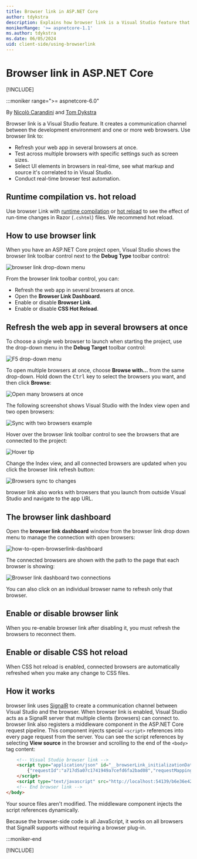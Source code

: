 ```yaml
---
title: Browser link in ASP.NET Core
author: tdykstra
description: Explains how browser link is a Visual Studio feature that links the development environment with one or more web browsers.
monikerRange: '>= aspnetcore-1.1'
ms.author: tdykstra
ms.date: 06/05/2024
uid: client-side/using-browserlink
---
```

# Browser link in ASP.NET Core

[!INCLUDE[](~/includes/not-latest-version.md)]

:::moniker range=">= aspnetcore-6.0"

By [Nicolò Carandini](https://github.com/ncarandini) and [Tom Dykstra](https://github.com/tdykstra)

Browser link is a Visual Studio feature. It creates a communication channel between the development environment and one or more web browsers. Use browser link to:

* Refresh your web app in several browsers at once.
* Test across multiple browsers with specific settings such as screen sizes.
* Select UI elements in browsers in real-time, see what markup and source it's correlated to in Visual Studio.
* Conduct real-time browser test automation.

## Runtime compilation vs. hot reload

Use browser Link with [runtime compilation](xref:mvc/views/view-compilation) or [hot reload](xref:test/hot-reload) to see the effect of run-time changes in Razor (`.cshtml`) files. We recommend hot reload.

## How to use browser link

When you have an ASP.NET Core project open, Visual Studio shows the browser link toolbar control next to the **Debug Type** toolbar control:

![browser link drop-down menu](~/client-side/using-browserlink/_static/browserLink-dropdown-menu.png)

From the browser link toolbar control, you can:

* Refresh the web app in several browsers at once.
* Open the **Browser Link Dashboard**.
* Enable or disable **Browser Link**.
* Enable or disable **CSS Hot Reload**.

## Refresh the web app in several browsers at once

To choose a single web browser to launch when starting the project, use the drop-down menu in the **Debug Target** toolbar control:

![F5 drop-down menu](~/client-side/using-browserlink/_static/debug-target-dropdown-menu.png)

To open multiple browsers at once, choose **Browse with...** from the same drop-down. Hold down the <kbd>Ctrl</kbd> key to select the browsers you want, and then click **Browse**:

![Open many browsers at once](~/client-side/using-browserlink/_static/open-many-browsers-at-once.png)

The following screenshot shows Visual Studio with the Index view open and two open browsers:

![Sync with two browsers example](~/client-side/using-browserlink/_static/sync-with-two-browsers-example.png)

Hover over the browser link toolbar control to see the browsers that are connected to the project:

![Hover tip](~/client-side/using-browserlink/_static/hoover-tip.png)

Change the Index view, and all connected browsers are updated when you click the browser link refresh button:

![Browsers sync to changes](~/client-side/using-browserlink/_static/browsers-sync-to-changes.png)

browser link also works with browsers that you launch from outside Visual Studio and navigate to the app URL.

## The browser link dashboard

Open the **browser link dashboard** window from the browser link drop down menu to manage the connection with open browsers:

![how-to-open-browserlink-dashboard](~/client-side/using-browserlink/_static/open-browserlink-dashboard.png)

The connected browsers are shown with the path to the page that each browser is showing:

![Browser link dashboard two connections](~/client-side/using-browserlink/_static/browserlink-dashboard-two-connections.png)

You can also click on an individual browser name to refresh only that browser.

## Enable or disable browser link

When you re-enable browser link after disabling it, you must refresh the browsers to reconnect them.

## Enable or disable CSS hot reload

When CSS hot reload is enabled, connected browsers are automatically refreshed when you make any change to CSS files.

## How it works

browser link uses [SignalR](xref:signalr/introduction) to create a communication channel between Visual Studio and the browser. When browser link is enabled, Visual Studio acts as a SignalR server that multiple clients (browsers) can connect to. browser link also registers a middleware component in the ASP.NET Core request pipeline. This component injects special `<script>` references into every page request from the server. You can see the script references by selecting **View source** in the browser and scrolling to the end of the `<body>` tag content:

```html
    <!-- Visual Studio browser link -->
    <script type="application/json" id="__browserLink_initializationData">
        {"requestId":"a717d5a07c1741949a7cefd6fa2bad08","requestMappingFromServer":false}
    </script>
    <script type="text/javascript" src="http://localhost:54139/b6e36e429d034f578ebccd6a79bf19bf/browserLink" async="async"></script>
    <!-- End browser link -->
</body>
```

Your source files aren't modified. The middleware component injects the script references dynamically.

Because the browser-side code is all JavaScript, it works on all browsers that SignalR supports without requiring a browser plug-in.

:::moniker-end

[!INCLUDE[](~/client-side/using-browserlink/includes/using-browserlink-1-5.md)]
